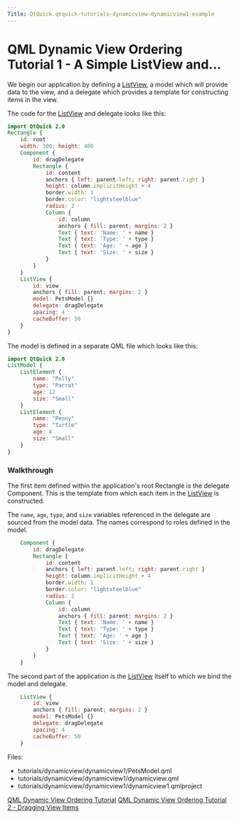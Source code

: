 ```yaml
---
Title: QtQuick.qtquick-tutorials-dynamicview-dynamicview1-example
---
```

        
QML Dynamic View Ordering Tutorial 1 - A Simple ListView and...
===============================================================

<span class="subtitle"></span>
<span id="details"></span>
We begin our application by defining a [ListView](../QtQuick.ListView.md), a model which will provide data to the view, and a delegate which provides a template for constructing items in the view.

The code for the [ListView](../QtQuick.ListView.md) and delegate looks like this:

``` qml
import QtQuick 2.0
Rectangle {
    id: root
    width: 300; height: 400
    Component {
        id: dragDelegate
        Rectangle {
            id: content
            anchors { left: parent.left; right: parent.right }
            height: column.implicitHeight + 4
            border.width: 1
            border.color: "lightsteelblue"
            radius: 2
            Column {
                id: column
                anchors { fill: parent; margins: 2 }
                Text { text: 'Name: ' + name }
                Text { text: 'Type: ' + type }
                Text { text: 'Age: ' + age }
                Text { text: 'Size: ' + size }
            }
        }
    }
    ListView {
        id: view
        anchors { fill: parent; margins: 2 }
        model: PetsModel {}
        delegate: dragDelegate
        spacing: 4
        cacheBuffer: 50
    }
}
```

The model is defined in a separate QML file which looks like this:

``` qml
import QtQuick 2.0
ListModel {
    ListElement {
        name: "Polly"
        type: "Parrot"
        age: 12
        size: "Small"
    }
    ListElement {
        name: "Penny"
        type: "Turtle"
        age: 4
        size: "Small"
    }
}
```

<span id="walkthrough"></span>
### Walkthrough

The first item defined within the application's root Rectangle is the delegate Component. This is the template from which each item in the [ListView](../QtQuick.ListView.md) is constructed.

The `name`, `age`, `type`, and `size` variables referenced in the delegate are sourced from the model data. The names correspond to roles defined in the model.

``` qml
    Component {
        id: dragDelegate
        Rectangle {
            id: content
            anchors { left: parent.left; right: parent.right }
            height: column.implicitHeight + 4
            border.width: 1
            border.color: "lightsteelblue"
            radius: 2
            Column {
                id: column
                anchors { fill: parent; margins: 2 }
                Text { text: 'Name: ' + name }
                Text { text: 'Type: ' + type }
                Text { text: 'Age: ' + age }
                Text { text: 'Size: ' + size }
            }
        }
    }
```

The second part of the application is the [ListView](../QtQuick.ListView.md) itself to which we bind the model and delegate.

``` qml
    ListView {
        id: view
        anchors { fill: parent; margins: 2 }
        model: PetsModel {}
        delegate: dragDelegate
        spacing: 4
        cacheBuffer: 50
    }
```

Files:

-   tutorials/dynamicview/dynamicview1/PetsModel.qml
-   tutorials/dynamicview/dynamicview1/dynamicview.qml
-   tutorials/dynamicview/dynamicview1/dynamicview1.qmlproject

<a href="QtQuick.qml-dynamicview-tutorial.md" class="prevPage">QML Dynamic View Ordering Tutorial</a> <a href="https://developer.ubuntu.comapps/qml/sdk-15.04/QtQuick.tutorials-dynamicview-dynamicview2/" class="nextPage">QML Dynamic View Ordering Tutorial 2 - Dragging View Items</a>

